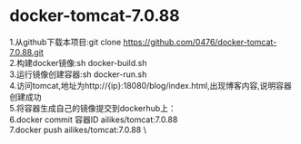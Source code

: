 # docker-tomcat-7.0.88
1.从github下载本项目:git clone https://github.com/0476/docker-tomcat-7.0.88.git \
2.构建docker镜像:sh docker-build.sh \
3.运行镜像创建容器:sh docker-run.sh \
4.访问tomcat,地址为http://{ip}:18080/blog/index.html,出现博客内容,说明容器创建成功 \
5.将容器生成自己的镜像提交到dockerhub上：\
6.docker commit 容器ID ailikes/tomcat:7.0.88 \
7.docker push ailikes/tomcat:7.0.88 \
